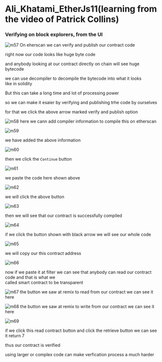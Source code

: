 # Ali_Khatami_EtherJs11(learning from the video of Patrick Collins)
### Verifying on block explorers, from the UI

![m57](https://github.com/C191068/Ali_Khatami_EtherJs11/assets/89090776/2e185ee2-6e88-4d46-999b-7e1b6adfde18)
On eherscan we can verify and publish our contract code <br>

right now our code looks like huge byte code <br>

and anybody looking at our contract directly on chain will see huge bytecode <br>

we can use decompiler to decompile the bytecode into what it looks <br>
like in solidity <br>


But this can take a long time and lot of processing power <br>

so we can make it esaier by verifying and publishing trhe code by ourselves <br>


for that we click the above arrow marked verify and publish option <br>

![m58](https://github.com/C191068/Ali_Khatami_EtherJs11/assets/89090776/a1edfe2f-1c93-46d6-9b3f-b65f70c4d6f2)
here we cann add compiler information to compile this on etherscan <br>

![m59](https://github.com/C191068/Ali_Khatami_EtherJs11/assets/89090776/37be848c-6a3a-412b-b519-22c4dde6513e)

we have added the above information <br>

![m60](https://github.com/C191068/Ali_Khatami_EtherJs11/assets/89090776/1039271b-0e55-497a-a6bd-72a7939b6355)

then we click the ```Continue``` button <br>


![m61](https://github.com/C191068/Ali_Khatami_EtherJs11/assets/89090776/824c7994-093c-47e4-85b0-3decc6e2e27a)


we paste the code here shown above <br>

![m62](https://github.com/C191068/Ali_Khatami_EtherJs11/assets/89090776/12537aa9-56bf-4b46-91d7-2fd012ce9cbb)

we will click the above button <br>

![m63](https://github.com/C191068/Ali_Khatami_EtherJs11/assets/89090776/39307e71-45f1-4427-846d-97b7a13b5af4)

then we will see that our contract is successfully compiled <br>


![m64](https://github.com/C191068/Ali_Khatami_EtherJs11/assets/89090776/3f0fa386-7300-4caf-ad76-746775d91c1b)

if we click the button shown with black arrow we will see our whole code <br>

![m65](https://github.com/C191068/Ali_Khatami_EtherJs11/assets/89090776/8fb28538-f92b-42a6-ba22-ee0c9edf5d6c)

we will copy our this contract address <br>


![m66](https://github.com/C191068/Ali_Khatami_EtherJs11/assets/89090776/c4f4bcee-f64a-458e-bf49-11fbb06e6229)

now if we paste it at filter we can see that anybody can read our contract code and that is what we <br>
called smart contract to be transparent <br>

![m67](https://github.com/C191068/Ali_Khatami_EtherJs11/assets/89090776/8db3abbf-589c-407b-8916-c259a7527049)
the button we saw at remix to read from our contract we can see it here <br>

![m68](https://github.com/C191068/Ali_Khatami_EtherJs11/assets/89090776/8d0707d2-4785-473b-a7fd-7122046a4b13)
the button we saw at remix to write from our contract we can see it here <br>

![m69](https://github.com/C191068/Ali_Khatami_EtherJs11/assets/89090776/b291c8b5-da34-48a7-99bb-9b04364d26c4)

if we click this read contract button and click the retrieve button we can see it return 7 <br>

thus our contract is verified <br>


using larger or complex code can make verfication process a much harder <br>






